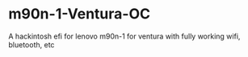 # m90n-1-Ventura-OC
A hackintosh efi for lenovo m90n-1 for ventura with fully working wifi, bluetooth, etc
